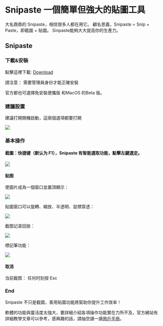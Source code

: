 # Snipaste 一個簡單但強大的貼圖工具

大名鼎鼎的 Snipaste，相信很多人都在用它。 顧名思義，Snipaste = Snip + Paste，即截圖 + 貼圖。 Sinpaste能夠大大提高你的生產力。

## Snipaste

### 下載&安裝
點擊這裡下載: [Download](https://www.snipaste.com/)

請注意： 需要管理員身份才能正確安裝

官方都也可選擇免安裝便攜版 和MacOS 的Beta 版。

### 建議設置

建議打開開機啟動，這兩個選項都要打開

<img src="https://s2.loli.net/2022/10/08/oxD7PuynbQ8LSJ2.png" > 

### 基本操作

#### 截圖：快捷键（默认为 F1），Snipaste 有智能選取功能，點擊左鍵選定。

<img src="https://s2.loli.net/2022/10/08/GIbgXknDsQLVp1Z.webp" > 

#### 贴图

使圖片成為一個窗口並置頂顯示：

<img src="https://s2.loli.net/2022/10/08/mJbskWwIQ6nKgqB.gif" > 

貼圖窗口可以旋轉、縮放、半透明、鼠標穿透：

<img src="https://s2.loli.net/2022/10/08/4GDko7KNPsSFJze.gif" > 

截图记录回放：

<img src="https://s2.loli.net/2022/10/08/bcBaYMOKoPe5G4j.gif" > 

標記筆功能：

<img src="https://s2.loli.net/2022/10/08/uenPqAMUgNkXKOI.gif" > 

#### 取消
当前截图： 任何时刻按 Esc

### End

Snipaste 不只是截圖，善用貼圖功能將幫助你提升工作效率！

軟體的功能與靈活度太強大，要詳細介紹各項操作功能實在力所不及，官方網站有詳細教學文章可以參考，感興趣的話，請抽空讀一讀[用戶手冊](https://docs.snipaste.com/)。